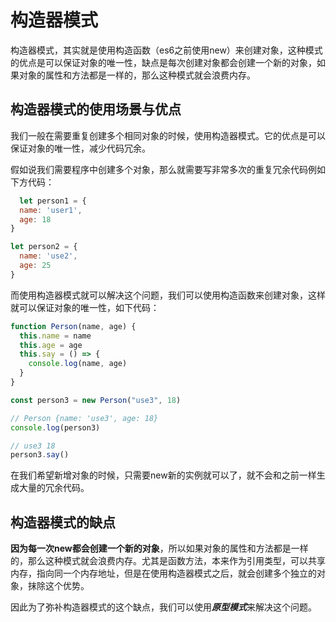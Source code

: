 # 构造器模式

构造器模式，其实就是使用构造函数（es6之前使用new）来创建对象，这种模式的优点是可以保证对象的唯一性，缺点是每次创建对象都会创建一个新的对象，如果对象的属性和方法都是一样的，那么这种模式就会浪费内存。

## 构造器模式的使用场景与优点

我们一般在需要重复创建多个相同对象的时候，使用构造器模式。它的优点是可以保证对象的唯一性，减少代码冗余。

假如说我们需要程序中创建多个对象，那么就需要写非常多次的重复冗余代码例如下方代码：

```javascript
  let person1 = {
  name: 'user1',
  age: 18
}

let person2 = {
  name: 'use2',
  age: 25
}
```

而使用构造器模式就可以解决这个问题，我们可以使用构造函数来创建对象，这样就可以保证对象的唯一性，如下代码：

```javascript
function Person(name, age) {
  this.name = name
  this.age = age
  this.say = () => {
    console.log(name, age)
  }
}

const person3 = new Person("use3", 18)

// Person {name: 'use3', age: 18}
console.log(person3)

// use3 18
person3.say()
```

在我们希望新增对象的时候，只需要new新的实例就可以了，就不会和之前一样生成大量的冗余代码。

## 构造器模式的缺点

**因为每一次new都会创建一个新的对象**，所以如果对象的属性和方法都是一样的，那么这种模式就会浪费内存。尤其是函数方法，本来作为引用类型，可以共享内存，指向同一个内存地址，但是在使用构造器模式之后，就会创建多个独立的对象，抹除这个优势。

因此为了弥补构造器模式的这个缺点，我们可以使用***原型模式***来解决这个问题。
